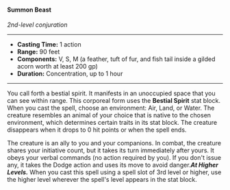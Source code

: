 #### Summon Beast
*2nd-level conjuration*
___
- **Casting Time:** 1 action
- **Range:** 90 feet
- **Components:** V, S, M (a feather, tuft of fur, and fish tail inside a gilded acorn worth at least 200 gp)
- **Duration:** Concentration, up to 1 hour
---
You call forth a bestial spirit. It manifests in an unoccupied space that you can see within range. This corporeal form uses the **Bestial Spirit** stat block. When you cast the spell, choose an environment: Air, Land, or Water. The creature resembles an animal of your choice that is native to the chosen environment, which determines certain traits in its stat block. The creature disappears when it drops to 0 hit points or when the spell ends.

The creature is an ally to you and your companions. In combat, the creature shares your initiative count, but it takes its turn immediately after yours. It obeys your verbal commands (no action required by you). If you don't issue any, it takes the Dodge action and uses its move to avoid danger.***At Higher Levels.*** When you cast this spell using a spell slot of 3rd level or higher, use the higher level wherever the spell's level appears in the stat block.